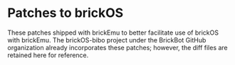 # Patches to brickOS

These patches shipped with brickEmu to better facilitate use of brickOS
with brickEmu.  The brickOS-bibo project under the BrickBot GitHub
organization already incorporates these patches; however, the diff
files are retained here for reference.
